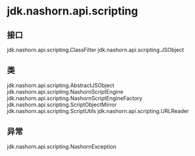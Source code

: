# jdk.nashorn.api.scripting

## 接口

jdk.nashorn.api.scripting.ClassFilter
jdk.nashorn.api.scripting.JSObject

## 类

jdk.nashorn.api.scripting.AbstractJSObject
jdk.nashorn.api.scripting.NashornScriptEngine
jdk.nashorn.api.scripting.NashornScriptEngineFactory
jdk.nashorn.api.scripting.ScriptObjectMirror
jdk.nashorn.api.scripting.ScriptUtils
jdk.nashorn.api.scripting.URLReader

## 异常

jdk.nashorn.api.scripting.NashornException




